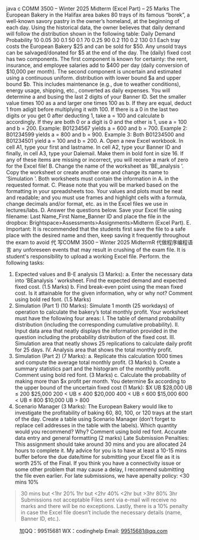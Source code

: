 java c
COMM 3500 – Winter 2025 
Midterm   (Excel   Part) – 25 Marks
The European Bakery in the Halifax area bakes   80   trays of   its   famous   “borek”,   a well-known   savory   pastry in the owner’s homeland, at the beginning of   each day. Using the historical   data, the   owner believes that daily demand will follow the distribution shown   in the   following   table:
Daily Demand 
Probability 
10 
0.05 
30 
0.1 
50 
0.1 
70 
0.25 
90 
0.2 
110 
0.2 
130 
0.1 
Each tray costs the European Bakery $25 and   can be   sold   for   $50. Any   unsold   trays   can   be   salvaged/donated for $5   at   the   end   of   the   day.
The (daily) fixed cost has two components. The   first   component   is known   for   certainty:   the rent,   insurance,   and employee salaries add to $400 per day (daily   conversion   of   $10,000 per month).   The   second component is uncertain and estimated using a continuous uniform. distribution with   lower bound   $a   and upper bound $b. This includes maintenance (e.g., due to weather conditions),   energy usage,   shipping,   etc.,   converted as daily   expenses. 
You   will   determine   a   and   busing   the   last   2 digits   of   your   Banner   ID.   Set   the   smaller   value   times   100   as   a and larger one times   100 as b. If   they are   equal,   deduct   1   from   adigit before   multiplying   it   with   100.   If there is a 0 in the last two   digits   or you   get   0   after   deducting   1, take   a    =    100   and calculate b   accordingly. If   they are both 0 or a digit is   0   and the   other   is   1,   use   a    =    100   and b    =   200. Example: B01234567 yields a   =   600   and b   =   700. Example 2: B01234599 yields a    =   800   and b    =   900. Example 3: Both   B01234500 and B01234501 yield a    =    100   and b   =   200. 
A. Open a new Excel workbook. In cell A1, type your first and lastname.   In   cell   A2,   type   your Banner ID and   finally, in   cell   A3, type   your Dalemail. Make   them   in bold font in   size   16.   If   any   of   these items are missing or incorrect, you will receive a mark of zero for the Excel   file!
B. Change the name of   the worksheet as ‘BE_analysis   ’.   Copy   the   worksheet   or   create   another   one   and   change its name to ‘Simulation   ’. Both worksheets must contain the information in A. in the requested   format.
C. Please note that you will be marked based on the formatting in your   spreadsheets too.   Your   values   and plots must be neat and readable; and you must use   frames and highlight   cells with   a   formula, change decimals and/or format, etc. as in the   Excel   files we use   in   lectures/labs.
D. Answer the questions below.   Save your Excel file using filename: Last Name_First Name_Banner ID and place the file in the dropbox: Brightspace>Assessments>Assignments>Midterm (Excel Part). 
E. Important: It is recommended that the   students   first   save the   file to   a   safe place with the   desired name   and then, keep saving it frequently throughout the exam to   avoid 代 写COMM 3500 – Winter 2025 MidtermR
代做程序编程语言  any unforeseen   events   that   may result in crushing of   the exam file. It   is   student's responsibility   to upload   a working   Excel   file.   Perform. the following tasks:
1. Expected values and B-E analysis (3 Marks):
a. Enter the necessary data into ‘BEanalysis   ’   worksheet. Find the expected demand   and   expected fixed cost. (1.5 Marks) 
b. Find break-even point using the mean fixed cost. Is it attainable   for the   given   information,   why or why not? Comment using bold red font. (1.5 Marks) 
2. Simulation (Part 1) (10 Marks):
Simulate   1 month (25 workdays) of   operation to calculate the bakery’s total monthly profit.   Your worksheet must have the following four areas:
I. The table of   demand probability distribution (including the corresponding cumulative   probability).
II. Input data area that neatly displays the information provided in   the   question   including   the   probability   distribution   of   the   fixed   cost.
III. Simulation area that neatly shows 25 replications to   calculate   daily profit   for   25 days.
IV. Analysis area that shows the total monthly profit.
3. Simulation (Part 2) (7 Marks):
a. Replicate this calculation   1000 times and compute the average total monthly profit.   (3 Marks)
b. Create a summary statistics part and the histogram of   the monthly profit.   Comment using bold red font.   (3 Marks)
c. Calculate   the   probability   of   making   more   than   $x   profit   per   month. You   determine   $x   according to the upper bound of   the uncertain fixed cost (1 Mark):
$X 
UB 
$28,000 
UB ≤ 200 
$25,000 
200 < UB ≤ 400 
$20,000 
400 < UB ≤ 600 
$15,000 
600 < UB ≤ 800 
$10,000 
UB > 800 
4. Scenario Manager (3 Marks):
The European Bakery would like to investigate the profitability of   baking   60,   80,   100, or   120 trays   at the start of   the day. Create a table using   Scenario Manager   (don’t   forget   to   replace   cell   addresses   in the table with the labels). Which quantity would you recommend? Why? Comment using bold red   font.
Accurate data entry and general   formatting (2 marks) 
Late Submission Penalties: This assignment should take   around   30 mins   and you   are   allocated   24   hours   to complete it. My advice   for you is to have at   least   a   10-15 mins   buffer before the   due   date/time   for   submitting   your Excel file as it is worth 25% of   the   Final.   If   you think you   have   a   connectivity   issue   or   some   other problem that may cause a delay, I recommend submitting the   file   even   earlier.   For   late   submissions, we have   apenalty policy: 
<30 mins 
10% 
>30 mins but <1hr 
20% 
>1hr but <2hr 
40% 
<2hr but >3hr 
80% 
>3hr 
Submissions not acceptable 
Files   sent   via e-mail will   receive no marks and there will be no exceptions.   Lastly, there   is   a 10% penalty in   case   the   Excel   file   doesn’t   include   the   necessary   details   (name,   Banner   ID,   etc.).







         
加QQ：99515681  WX：codinghelp  Email: 99515681@qq.com
